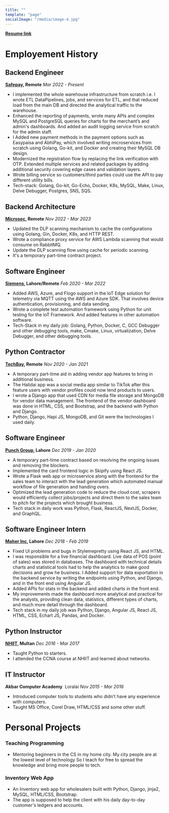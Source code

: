 ```yaml
---
title: ""
template: "page"
socialImage: "/media/image-4.jpg"
---
```


**[Resume link](https://github.com/AsadullahFarooqi/resume/raw/master/Asadullah%20Farooqi%20Resume.pdf)** <br>

# Employement History

## Backend Engineer
**[Safepay](https://www.getsafepay.pk/), Remote**  *Mar 2022 - Present*
- I implemented the whole warehouse infrastructure from scratch i.e. I wrote ETL DataPipelines, jobs, and services
for ETL, and that reduced load from the main DB and directed the analytical traffic to the warehouse.
- Enhanced the reporting of payments, wrote many APIs and complex MySQL and PostgreSQL queries for charts for
the merchant’s and admin's dashboards. And added an audit logging service from scratch for the admin staff.
- I Added new payment methods in the payment options such as Easypaisa and AbhiPay, which involved writing
microservices from scratch using Golang, Go-kit, and Docker and creating their MySQL DB design.
- Modernized the registration flow by replacing the link verification with OTP. Extended multiple services and
related packages by adding additional security covering edge cases and validation layers.
- Wrote billing service so customers/third parties could use the API to pay different utility bills.
- Tech-stack: Golang, Go-kit, Go-Echo, Docker, K8s, MySQL, Make, Linux, Delve Debugger, Postgres, SNS, SQS.

## Backend Architecture
**[Microsec](https://www.microsec.ai/), Remote**  *Nov 2022 - Mar 2023*
- Updated the DLP scanning mechanism to cache the configurations using Golang, Gin, Docker, K8s, and HTTP REST.
- Wrote a compliance proxy service for AWS Lambda scanning that would consume on RabbitMQ.
- Update the DLP scanning flow using cache for periodic scanning.
- It's a temporary part-time contract project.

## Software Engineer
**[Siemens](https://www.sw.siemens.com/en-US/), Lahore/Remote**  *Feb 2020 - Mar 2022*
- Added AWS, Azure, and Flogo support in the IoT Edge solution for telemetry via MQTT using the AWS and Azure
SDK. That involves device authentication, provisioning, and data sending.
- Wrote a complete test automation framework using Python for unit testing for the IoT Framework. And added
features in other automation software.
- Tech-Stack in my daily job: Golang, Python, Docker, C, GCC Debugger and other debugging tools, make, Cmake,
Linux, virtualization, Delve Debugger, and other debugging tools.

## Python Contractor
**[TechBay](#), Remote**  *Nov 2020 - Jan 2021*
- A temporary part-time aid in adding vendor app features to bring in additional business.
- The Halidai app was a social media app similar to TikTok after this feature users with vendor profiles could now lend products to users.
- I wrote a Django app that used CDN for media file storage and MongoDB for vendor data management. The frontend of the vendor dashboard was done in HTML, CSS, and Bootstrap, and the backend with Python and Django.
- Python, Django, Hapi JS, MongoDB, and Git were the technologies I used daily.

## Software Engineer
**[Punch Group](https://www.punch.cool/), Lahore**  *Dec 2019 - Jan 2020*
- A temporary part-time contract based on resolving the ongoing issues and removing the blockers.
- Implemented the card frontend logic in Skipify using React JS.
- Wrote a Flask web app or microservice along with the frontend for the sales team to interact with the lead generation which automated manual workflow of file generation and handing overs.
- Optimized the lead generation code to reduce the cloud cost, scrapers would efficiently collect jobs/projects and direct them to the sales team to pitch for the projects which brought business.
- Tech stack in daily work was Python, Flask, ReactJS, NextJS, Docker, and GraphQL.

## Software Engineer Intern 
**[Maher Inc](https://www.linkedin.com/company/maher-inc/about/), Lahore**  *Dec 2018 - Feb 2019*
- Fixed UI problems and bugs in Stylemepretty using React JS, and HTML.
- I was responsible for a live financial dashboard. Live data of POS (point of sales) was stored in databases. The dashboard with technical details charts and statistical tools had to help the analytics to make good decisions and grow  he business. I Added support for data exportation in the backend service by writing the endpoints using Python, and Django, and in the front end using Angular JS.
- Added APIs for stats in the backend and added charts in the front end.
- My improvements made the dashboard more analytical and practical for the analysts, providing clean data, statistics, different types of charts, and much more detail through the dashboard.
- Tech stack in my daily job was Python, Django, Angular JS, React JS, HTML, CSS, Echart JS, Pandas, and Docker.

## Python Instructor
**[NHIIT](https://networkhome.com.pk/), Multan**  *Dec 2016 - Mar 2017*
- Taught Python to starters.
- I attended the CCNA course at NHIIT and learned about networks.

## IT Instructor
**Akbar Computer Academy** ​ Loralai  *Nov 2015 - Mar 2016*
- Introduced computer tools to students who didn’t have any experience with computers.
- Taught MS Office, Corel Draw, HTML/CSS and some other stuff.

# Personal Projects

### Teaching Programming

- Mentoring beginners in the CS in my home city. My city people are at the lowest level of technology So I teach for free to spread the knowledge and bring more people to tech.

### Inventory Web App
- An Inventory web app for wholesalers built with Python, Django, jinja2, MySQL, HTML/CSS, Bootstrap.
- The app is supposed to help the client with his daily day-to-day customer's ledgers and accounts.

